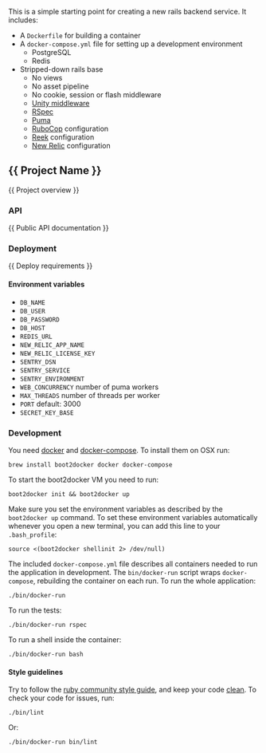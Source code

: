 This is a simple starting point for creating a new rails backend service. It
includes:

- A `Dockerfile` for building a container
- A `docker-compose.yml` file for setting up a development environment
  - PostgreSQL
  - Redis
- Stripped-down rails base
  - No views
  - No asset pipeline
  - No cookie, session or flash middleware
  - [Unity middleware](https://github.com/pocket-playlab/unity-middleware)
  - [RSpec](https://github.com/rspec/rspec-rails)
  - [Puma](https://github.com/puma/puma)
  - [RuboCop](https://github.com/bbatsov/rubocop) configuration
  - [Reek](https://github.com/troessner/reek) configuration
  - [New Relic](http://newrelic.com/) configuration


{{ Project Name }}
------------------

{{ Project overview }}


### API

{{ Public API documentation }}


### Deployment

{{ Deploy requirements }}

#### Environment variables

- `DB_NAME`
- `DB_USER`
- `DB_PASSWORD`
- `DB_HOST`
- `REDIS_URL`
- `NEW_RELIC_APP_NAME`
- `NEW_RELIC_LICENSE_KEY`
- `SENTRY_DSN`
- `SENTRY_SERVICE`
- `SENTRY_ENVIRONMENT`
- `WEB_CONCURRENCY` number of puma workers
- `MAX_THREADS` number of threads per worker
- `PORT` default: 3000
- `SECRET_KEY_BASE`


### Development

You need [docker][] and [docker-compose][]. To install them on OSX run:

    brew install boot2docker docker docker-compose

To start the boot2docker VM you need to run:

    boot2docker init && boot2docker up

Make sure you set the environment variables as described by the `boot2docker up`
command. To set these environment variables automatically whenever you open a
new terminal, you can add this line to your `.bash_profile`:

    source <(boot2docker shellinit 2> /dev/null)

The included `docker-compose.yml` file describes all containers needed to run
the application in development. The `bin/docker-run` script wraps
`docker-compose`, rebuilding the container on each run. To run the whole
application:

    ./bin/docker-run

To run the tests:

    ./bin/docker-run rspec

To run a shell inside the container:

    ./bin/docker-run bash


#### Style guidelines

Try to follow the [ruby community style guide][ruby-style], and keep your code
[clean][code-smells]. To check your code for issues, run:

    ./bin/lint

Or:

    ./bin/docker-run bin/lint


[docker]:         https://github.com/docker/docker
[docker-compose]: https://github.com/docker/compose
[ruby-style]:     https://github.com/bbatsov/ruby-style-guide
[code-smells]:    https://github.com/troessner/reek/wiki/Code-Smells
